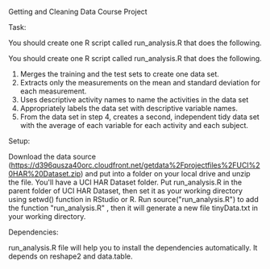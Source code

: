 Getting and Cleaning Data
Course Project

Task: 

You should create one R script called run_analysis.R that does the following.

You should create one R script called run_analysis.R that does the following. 
1. Merges the training and the test sets to create one data set.
2. Extracts only the measurements on the mean and standard deviation for each measurement. 
3. Uses descriptive activity names to name the activities in the data set
4. Appropriately labels the data set with descriptive variable names. 
5. From the data set in step 4, creates a second, independent tidy data set with the average of each variable for each activity and each subject.



Setup:

Download the data source (https://d396qusza40orc.cloudfront.net/getdata%2Fprojectfiles%2FUCI%20HAR%20Dataset.zip) and put into a folder on your local drive and unzip the file. You'll have a UCI HAR Dataset folder.
Put run_analysis.R in the parent folder of UCI HAR Dataset, then set it as your working directory using setwd() function in RStudio or R.
Run source("run_analysis.R") to add the function "run_analysis.R" , then it will generate a new file tinyData.txt in your working directory.



Dependencies:

run_analysis.R file will help you to install the dependencies automatically.
It depends on reshape2 and data.table.
